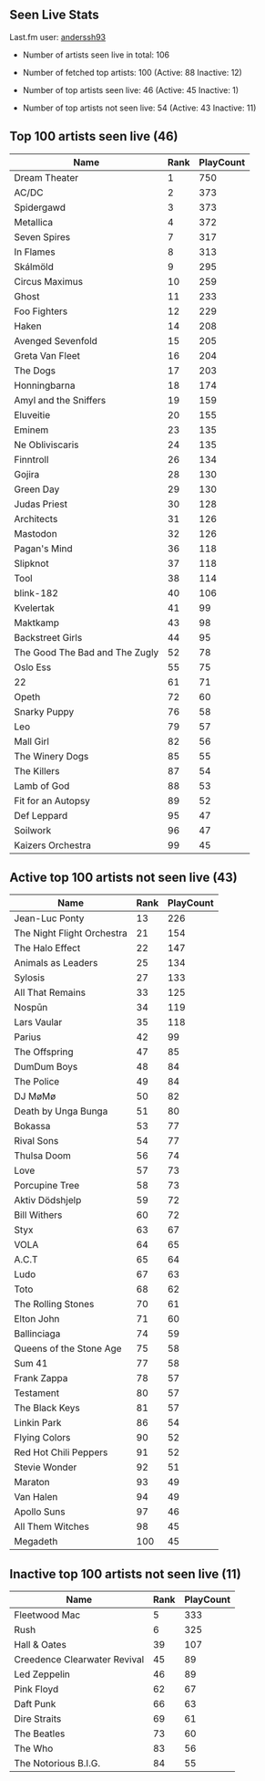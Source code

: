 ## Seen Live Stats

Last.fm user: [anderssh93](https://www.last.fm/user/anderssh93)

- Number of artists seen live in total: 106

- Number of fetched top artists: 100 (Active: 88 Inactive: 12)

- Number of top artists seen live: 46 (Active: 45 Inactive: 1)

- Number of top artists not seen live: 54 (Active: 43 Inactive: 11)

## Top 100 artists seen live (46)

Name                           | Rank | PlayCount
------------------------------ | ---- | ---------
Dream Theater                  | 1    | 750      
AC/DC                          | 2    | 373      
Spidergawd                     | 3    | 373      
Metallica                      | 4    | 372      
Seven Spires                   | 7    | 317      
In Flames                      | 8    | 313      
Skálmöld                       | 9    | 295      
Circus Maximus                 | 10   | 259      
Ghost                          | 11   | 233      
Foo Fighters                   | 12   | 229      
Haken                          | 14   | 208      
Avenged Sevenfold              | 15   | 205      
Greta Van Fleet                | 16   | 204      
The Dogs                       | 17   | 203      
Honningbarna                   | 18   | 174      
Amyl and the Sniffers          | 19   | 159      
Eluveitie                      | 20   | 155      
Eminem                         | 23   | 135      
Ne Obliviscaris                | 24   | 135      
Finntroll                      | 26   | 134      
Gojira                         | 28   | 130      
Green Day                      | 29   | 130      
Judas Priest                   | 30   | 128      
Architects                     | 31   | 126      
Mastodon                       | 32   | 126      
Pagan's Mind                   | 36   | 118      
Slipknot                       | 37   | 118      
Tool                           | 38   | 114      
blink-182                      | 40   | 106      
Kvelertak                      | 41   | 99       
Maktkamp                       | 43   | 98       
Backstreet Girls               | 44   | 95       
The Good The Bad and The Zugly | 52   | 78       
Oslo Ess                       | 55   | 75       
22                             | 61   | 71       
Opeth                          | 72   | 60       
Snarky Puppy                   | 76   | 58       
Leo                            | 79   | 57       
Mall Girl                      | 82   | 56       
The Winery Dogs                | 85   | 55       
The Killers                    | 87   | 54       
Lamb of God                    | 88   | 53       
Fit for an Autopsy             | 89   | 52       
Def Leppard                    | 95   | 47       
Soilwork                       | 96   | 47       
Kaizers Orchestra              | 99   | 45       

## Active top 100 artists not seen live (43)

Name                       | Rank | PlayCount
-------------------------- | ---- | ---------
Jean-Luc Ponty             | 13   | 226      
The Night Flight Orchestra | 21   | 154      
The Halo Effect            | 22   | 147      
Animals as Leaders         | 25   | 134      
Sylosis                    | 27   | 133      
All That Remains           | 33   | 125      
Nospūn                     | 34   | 119      
Lars Vaular                | 35   | 118      
Parius                     | 42   | 99       
The Offspring              | 47   | 85       
DumDum Boys                | 48   | 84       
The Police                 | 49   | 84       
DJ MøMø                    | 50   | 82       
Death by Unga Bunga        | 51   | 80       
Bokassa                    | 53   | 77       
Rival Sons                 | 54   | 77       
Thulsa Doom                | 56   | 74       
Love                       | 57   | 73       
Porcupine Tree             | 58   | 73       
Aktiv Dödshjelp            | 59   | 72       
Bill Withers               | 60   | 72       
Styx                       | 63   | 67       
VOLA                       | 64   | 65       
A.C.T                      | 65   | 64       
Ludo                       | 67   | 63       
Toto                       | 68   | 62       
The Rolling Stones         | 70   | 61       
Elton John                 | 71   | 60       
Ballinciaga                | 74   | 59       
Queens of the Stone Age    | 75   | 58       
Sum 41                     | 77   | 58       
Frank Zappa                | 78   | 57       
Testament                  | 80   | 57       
The Black Keys             | 81   | 57       
Linkin Park                | 86   | 54       
Flying Colors              | 90   | 52       
Red Hot Chili Peppers      | 91   | 52       
Stevie Wonder              | 92   | 51       
Maraton                    | 93   | 49       
Van Halen                  | 94   | 49       
Apollo Suns                | 97   | 46       
All Them Witches           | 98   | 45       
Megadeth                   | 100  | 45       

## Inactive top 100 artists not seen live (11)

Name                         | Rank | PlayCount
---------------------------- | ---- | ---------
Fleetwood Mac                | 5    | 333      
Rush                         | 6    | 325      
Hall & Oates                 | 39   | 107      
Creedence Clearwater Revival | 45   | 89       
Led Zeppelin                 | 46   | 89       
Pink Floyd                   | 62   | 67       
Daft Punk                    | 66   | 63       
Dire Straits                 | 69   | 61       
The Beatles                  | 73   | 60       
The Who                      | 83   | 56       
The Notorious B.I.G.         | 84   | 55       
